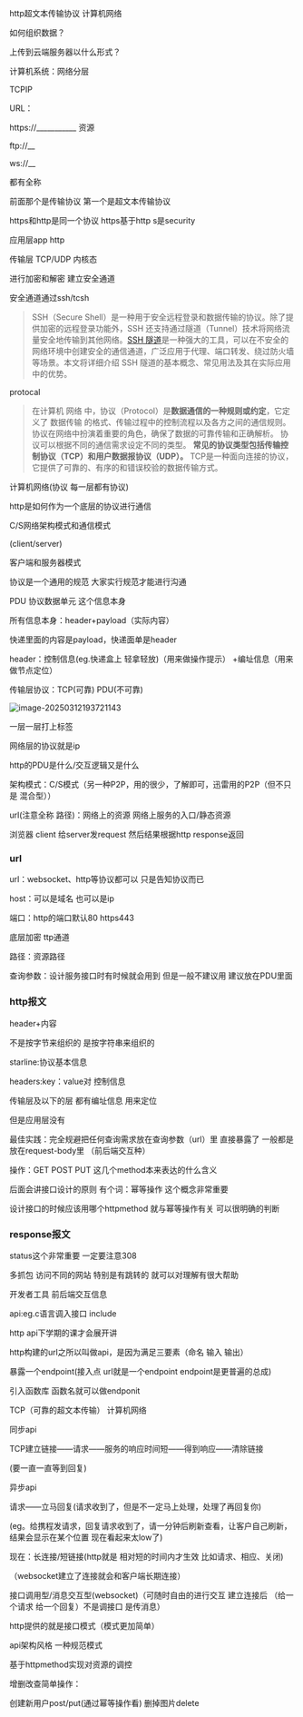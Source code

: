 http超文本传输协议 计算机网络

如何组织数据？

上传到云端服务器以什么形式？



计算机系统：网络分层



TCPIP



URL：

https://___________  资源

ftp://__

ws://__

都有全称

前面那个是传输协议 第一个是超文本传输协议

https和http是同一个协议 https基于http s是security



应用层app  http

传输层    TCP/UDP 内核态



进行加密和解密 建立安全通道

安全通道通过ssh/tcsh

> SSH（Secure Shell）是一种用于安全远程登录和数据传输的协议。除了提供加密的远程登录功能外，SSH 还支持通过隧道（Tunnel）技术将网络流量安全地传输到其他网络。[SSH 隧道](https://zhida.zhihu.com/search?content_id=251905746&content_type=Article&match_order=1&q=SSH+隧道&zhida_source=entity)是一种强大的工具，可以在不安全的网络环境中创建安全的通信通道，广泛应用于代理、端口转发、绕过防火墙等场景。本文将详细介绍 SSH 隧道的基本概念、常见用法及其在实际应用中的优势。



protocal

> 在计算机 网络 中，协议（Protocol）是**数据通信的一种规则或约定**，它定义了 数据传输 的格式、传输过程中的控制流程以及各方之间的通信规则。 协议在网络中扮演着重要的角色，确保了数据的可靠传输和正确解析。 协议可以根据不同的通信需求设定不同的类型。 **常见的协议类型包括传输控制协议（TCP）和用户数据报协议（UDP）。** TCP是一种面向连接的协议，它提供了可靠的、有序的和错误校验的数据传输方式。

计算机网络(协议 每一层都有协议)

http是如何作为一个底层的协议进行通信



C/S网络架构模式和通信模式

(client/server)

客户端和服务器模式



协议是一个通用的规范 大家实行规范才能进行沟通



PDU 协议数据单元 这个信息本身

所有信息本身：header+payload（实际内容）

快递里面的内容是payload，快递面单是header

header：控制信息(eg.快递盒上 轻拿轻放)（用来做操作提示） +编址信息（用来做节点定位）



传输层协议：TCP(可靠) PDU(不可靠)

![image-20250312193721143](C:\Users\Rita\AppData\Roaming\Typora\typora-user-images\image-20250312193721143.png)

一层一层打上标签

网络层的协议就是ip



http的PDU是什么/交互逻辑又是什么



架构模式：C/S模式（另一种P2P，用的很少，了解即可，迅雷用的P2P（但不只是 混合型）） 



url(注意全称 路径)：网络上的资源 网络上服务的入口/静态资源

浏览器 client 给server发request 然后结果根据http response返回



### url

url：websocket、http等协议都可以 只是告知协议而已

host：可以是域名 也可以是ip

端口：http的端口默认80 https443

底层加密 ttp通道



路径：资源路径

查询参数：设计服务接口时有时候就会用到 但是一般不建议用 建议放在PDU里面



### http报文

header+内容

不是按字节来组织的 是按字符串来组织的

starline:协议基本信息

headers:key：value对 控制信息

传输层及以下的层 都有编址信息 用来定位

但是应用层没有



最佳实践：完全规避把任何查询需求放在查询参数（url）里 直接暴露了 一般都是放在request-body里 （前后端交互种）

操作：GET POST PUT 这几个method本来表达的什么含义



后面会讲接口设计的原则 有个词：幂等操作 这个概念非常重要

设计接口的时候应该用哪个httpmethod 就与幂等操作有关 可以很明确的判断

### response报文

status这个非常重要 一定要注意308

多抓包 访问不同的网站 特别是有跳转的 就可以对理解有很大帮助



开发者工具 前后端交互信息



api:eg.c语言调入接口 include

http api下学期的课才会展开讲

http构建的url之所以叫做api，是因为满足三要素（命名 输入 输出）

暴露一个endpoint(接入点 url就是一个endpoint endpoint是更普遍的总成)

引入函数库 函数名就可以做endponit

TCP（可靠的超文本传输） 计算机网络

同步api

TCP建立链接——请求——服务的响应时间短——得到响应——清除链接

(要一直一直等到回复)

异步api

 请求——立马回复(请求收到了，但是不一定马上处理，处理了再回复你)

(eg。给携程发请求，回复请求收到了，请一分钟后刷新查看，让客户自己刷新，结果会显示在某个位置 现在看起来太low了)

现在：长连接/短链接(http就是 相对短的时间内才生效 比如请求、相应、关闭)

（websocket建立了连接就会和客户端长期连接）

接口调用型/消息交互型(websocket)（可随时自由的进行交互 建立连接后 （给一个请求 给一个回复）不是调接口 是传消息） 

http提供的就是接口模式（模式更加简单）



api架构风格 一种规范模式

基于httpmethod实现对资源的调控

增删改查简单操作：

创建新用户post/put(通过幂等操作看) 删掉图片delete



